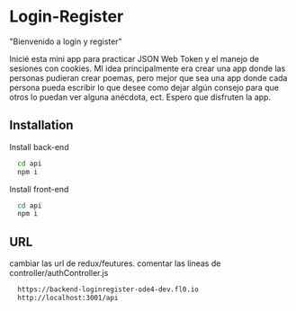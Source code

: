 ﻿# Login-Register

"Bienvenido a login y register"

Inicié esta mini app para practicar JSON Web Token y el manejo de sesiones con cookies. MI idea principalmente era crear una app donde las personas pudieran crear poemas, pero mejor que sea una app donde cada persona pueda escribir lo que desee como dejar algún consejo para que otros lo puedan ver alguna anécdota, ect. Espero que disfruten la app.


## Installation

Install back-end

```bash
  cd api
  npm i
```
Install front-end

```bash
  cd api
  npm i
```
    
## URL
cambiar las url de redux/feutures.
comentar las lineas de controller/authController.js
```bash
  https://backend-loginregister-ode4-dev.fl0.io
  http://localhost:3001/api
```
